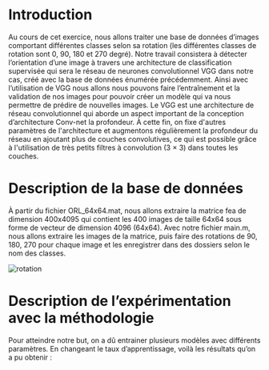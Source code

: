 # Introduction

Au cours de cet exercice, nous allons traiter une base de données d’images comportant  différentes classes selon sa rotation (les différentes classes de rotation sont 0,  90, 180 et 270 degré). Notre travail consistera à détecter l’orientation d’une  image à travers une architecture de classification supervisée qui sera le réseau  de neurones convolutionnel VGG dans notre cas, créé avec la base de données  énumérée précédemment. Ainsi avec l’utilisation de VGG nous allons nous
pouvons faire l’entraînement et la validation de nos images pour pouvoir créer  un modèle qui va nous permettre de prédire de nouvelles images.
Le VGG est une architecture de réseau convolutionnel qui aborde un aspect
important de la conception d’architecture Conv-net la profondeur. À cette fin, on  fixe d'autres paramètres de l'architecture et augmentons régulièrement la  profondeur du réseau en ajoutant plus de couches convolutives, ce qui est  possible grâce à l'utilisation de très petits filtres à convolution (3 × 3) dans toutes  les couches.

# Description de la base de données

À partir du fichier ORL_64x64.mat, nous allons extraire la matrice fea de  dimension 400x4095 qui contient les 400 images de taille 64x64 sous forme de  vecteur de dimension 4096 (64x64). Avec notre fichier main.m, nous allons  extraire les images de la matrice, puis faire des rotations de 90, 180, 270 pour  chaque image et les enregistrer dans des dossiers selon le nom des classes.

![rotation](https://user-images.githubusercontent.com/26171556/36400811-9bd49b78-15a9-11e8-9d68-3748ba6c7590.png)

# Description de l’expérimentation avec la méthodologie

Pour atteindre notre but, on a dû entrainer plusieurs modèles avec différents  paramètres. En changeant le taux d’apprentissage, voilà les résultats qu’on a pu  obtenir :
